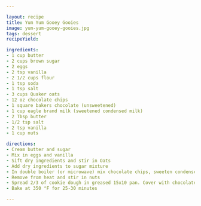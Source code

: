 ```yaml
---

layout: recipe
title: Yum Yum Gooey Gooies
image: yum-yum-gooey-gooies.jpg
tags: dessert
recipeYield: 

ingredients:
- 1 cup butter
- 2 cups brown sugar
- 2 eggs
- 2 tsp vanilla
- 2 1/2 cups flour
- 1 tsp soda
- 1 tsp salt
- 3 cups Quaker oats
- 12 oz chocolate chips
- 1 square bakers chocolate (unsweetened)
- 1 cup eagle brand milk (sweetened condensed milk)
- 2 Tbsp butter
- 1/2 tsp salt
- 2 tsp vanilla
- 1 cup nuts

directions:
- Cream butter and sugar
- Mix in eggs and vanilla
- Sift dry ingredients and stir in Oats
- Add dry ingredients to sugar mixture 
- In double boiler (or microwave) mix chocolate chips, sweeten condensed milk, butter, salt, vanilla, and bakers chocolate. Stir until smooth.
- Remove from heat and stir in nuts
- Spread 2/3 of cookie dough in greased 15x10 pan. Cover with chocolate mixture and put remaining cookie dough on top in globs. 
- Bake at 350 °F for 25-30 minutes

---
```


